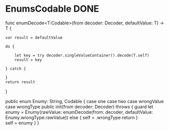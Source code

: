 # EnumsCodable DONE

func enumDecode<T:Codable>(from decoder: Decoder, defaultValue: T) -> T {    

    var result = defaultValue    
    
    do {
    
        let key = try decoder.singleValueContainer().decode(T.self)
        result = key
        
    } catch {
    
    }    
    return result
    
}

public enum Enumy: String, Codable {
    case one
    case two
    case wrongValue
    case wrongType
    public init(from decoder: Decoder) throws {
        guard let enumy = Enumy(rawValue: enumDecode(from: decoder, defaultValue: Enumy.wrongType.rawValue)) else {
            self = .wrongType
            return
        }        
        self = enumy
    }
   }
